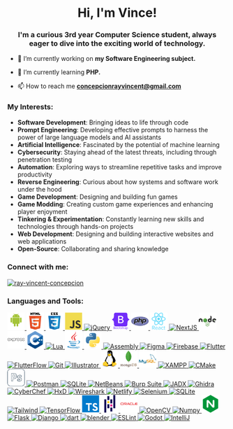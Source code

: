 <h1 align="center">Hi, I'm Vince!</h1>
<h3 align="center">I'm a curious 3rd year Computer Science student, always eager to dive into the exciting world of technology.</h3>

- 🔭 I’m currently working on **my Software Engineering subject.**

- 🌱 I’m currently learning **PHP.**

- 📫 How to reach me **concepcionrayvincent@gmail.com**

<h3 align="left">My Interests:</h3>

- **Software Development**: Bringing ideas to life through code
- **Prompt Engineering**: Developing effective prompts to harness the power of large language models and AI assistants
- **Artificial Intelligence**: Fascinated by the potential of machine learning
- **Cybersecurity**: Staying ahead of the latest threats, including through penetration testing
- **Automation**: Exploring ways to streamline repetitive tasks and improve productivity
- **Reverse Engineering**: Curious about how systems and software work under the hood
- **Game Development**: Designing and building fun games
- **Game Modding**: Creating custom game experiences and enhancing player enjoyment
- **Tinkering & Experimentation**: Constantly learning new skills and technologies through hands-on projects
- **Web Development**: Designing and building interactive websites and web applications
- **Open-Source**: Collaborating and sharing knowledge

<h3 align="left">Connect with me:</h3>
<p align="left">
<!-- --> <a href="https://linkedin.com/in/ray-vincent-concepcion" target="blank"><img align="center" src="https://raw.githubusercontent.com/rahuldkjain/github-profile-readme-generator/master/src/images/icons/Social/linked-in-alt.svg" alt="ray-vincent-concepcion" height="30" width="40" /></a>
</p>

<h3 align="left">Languages and Tools:</h3>
<p align="left"> <!-- --> <a href="https://developer.android.com" target="_blank" rel="noreferrer"> <img src="https://raw.githubusercontent.com/devicons/devicon/master/icons/android/android-original-wordmark.svg" alt="Android" width="40" height="40"/> </a> <!-- --> <a href="https://www.w3.org/html/" target="_blank" rel="noreferrer"> <img src="https://raw.githubusercontent.com/devicons/devicon/master/icons/html5/html5-original-wordmark.svg" alt="HTML5" width="40" height="40"/> </a> <!-- --> <a href="https://www.w3schools.com/css/" target="_blank" rel="noreferrer"> <img src="https://raw.githubusercontent.com/devicons/devicon/master/icons/css3/css3-original-wordmark.svg" alt="CSS3" width="40" height="40"/> </a> <!-- --> <a href="https://developer.mozilla.org/en-US/docs/Web/JavaScript" target="_blank" rel="noreferrer"> <img src="https://raw.githubusercontent.com/devicons/devicon/master/icons/javascript/javascript-original.svg" alt="JavaScript" width="40" height="40"/> </a> <!-- --> <a href="https://jquery.com/" target="_blank" rel="noreferrer"> <img src="https://pluspng.com/img-png/jquery-logo-png--800.gif" alt="jQuery" width="40" height="40"/> </a> <!-- --> <a href="https://getbootstrap.com" target="_blank" rel="noreferrer"> <img src="https://raw.githubusercontent.com/devicons/devicon/master/icons/bootstrap/bootstrap-plain-wordmark.svg" alt="Bootstrap" width="40" height="40"/> </a> <!-- --> <a href="https://www.php.net" target="_blank" rel="noreferrer"> <img src="https://raw.githubusercontent.com/devicons/devicon/master/icons/php/php-original.svg" alt="PHP" width="40" height="40"/> </a> <!-- --> <a href="https://reactjs.org/" target="_blank" rel="noreferrer"> <img src="https://raw.githubusercontent.com/devicons/devicon/master/icons/react/react-original-wordmark.svg" alt="ReactJS" width="40" height="40"/> </a> <!-- --> <a href="https://nextjs.org/" target="_blank" rel="noreferrer"> <img src="https://cdn.worldvectorlogo.com/logos/nextjs-2.svg" alt="NextJS" width="40" height="40"/> </a> <!-- --> <a href="https://nodejs.org" target="_blank" rel="noreferrer"> <img src="https://raw.githubusercontent.com/devicons/devicon/master/icons/nodejs/nodejs-original-wordmark.svg" alt="NodeJS" width="40" height="40"/> </a> <!-- --> <a href="https://expressjs.com" target="_blank" rel="noreferrer"> <img src="https://raw.githubusercontent.com/devicons/devicon/master/icons/express/express-original-wordmark.svg" alt="ExpressJS" width="40" height="40"/> </a> <!-- --> <a href="https://www.w3schools.com/cpp/" target="_blank" rel="noreferrer"> <img src="https://raw.githubusercontent.com/devicons/devicon/master/icons/cplusplus/cplusplus-original.svg" alt="C++" width="40" height="40"/> </a> <!-- --> <a href="https://www.lua.org/" target="_blank" rel="noreferrer"> <img src="https://www.rozek.de/Lua/Lua-Logo_128x128.png" alt="Lua" width="40" height="40"/> </a> <!-- --> <a href="https://www.java.com" target="_blank" rel="noreferrer"> <img src="https://raw.githubusercontent.com/devicons/devicon/master/icons/java/java-original.svg" alt="Java" width="40" height="40"/> </a> <!-- --> <a href="https://www.python.org" target="_blank" rel="noreferrer"> <img src="https://raw.githubusercontent.com/devicons/devicon/master/icons/python/python-original.svg" alt="Python" width="40" height="40"/> </a> <!-- --> <a href="https://emu8086.en.lo4d.com/" target="_blank" rel="noreferrer"> <img src="https://cdn.lo4d.com/t/icon/48/emu8086---microprocessor-emulator-and-8086-assembl.png" alt="Assembly" width="40" height="40"/> </a> <!-- --> <a href="https://www.figma.com/" target="_blank" rel="noreferrer"> <img src="https://www.vectorlogo.zone/logos/figma/figma-icon.svg" alt="Figma" width="40" height="40"/> </a> <!-- --> <a href="https://firebase.google.com/" target="_blank" rel="noreferrer"> <img src="https://www.vectorlogo.zone/logos/firebase/firebase-icon.svg" alt="Firebase" width="40" height="40"/> </a> <!-- --> <a href="https://flutter.dev" target="_blank" rel="noreferrer"> <img src="https://www.vectorlogo.zone/logos/flutterio/flutterio-icon.svg" alt="Flutter" width="40" height="40"/> </a> <!-- --> <a href="https://www.flutterflow.io/" target="_blank" rel="noreferrer"> <img src="https://cdn.prod.website-files.com/66b33f0fd430d8b41d25ad4c/66cb83d8d7c63944199bfbf3_PrimaryLogo%20-%20Horizontal.svg" alt="FlutterFlow" width="40" height="40"/> </a> <!-- --> <a href="https://git-scm.com/" target="_blank" rel="noreferrer"> <img src="https://www.vectorlogo.zone/logos/git-scm/git-scm-icon.svg" alt="Git" width="40" height="40"/> </a> <!-- --> <a href="https://www.adobe.com/in/products/illustrator.html" target="_blank" rel="noreferrer"> <img src="https://www.vectorlogo.zone/logos/adobe_illustrator/adobe_illustrator-icon.svg" alt="Illustrator" width="40" height="40"/> </a> <!-- --> <a href="https://www.linux.org/" target="_blank" rel="noreferrer"> <img src="https://raw.githubusercontent.com/devicons/devicon/master/icons/linux/linux-original.svg" alt="Linux" width="40" height="40"/> </a> <!-- --> <a href="https://www.mongodb.com/" target="_blank" rel="noreferrer"> <img src="https://raw.githubusercontent.com/devicons/devicon/master/icons/mongodb/mongodb-original-wordmark.svg" alt="MongoDB" width="40" height="40"/> </a> <!-- --> <a href="https://www.mysql.com/" target="_blank" rel="noreferrer"> <img src="https://raw.githubusercontent.com/devicons/devicon/master/icons/mysql/mysql-original-wordmark.svg" alt="MySQL" width="40" height="40"/> </a> <!-- --> <a href="https://www.apachefriends.org/" target="_blank" rel="noreferrer"> <img src="https://www.apachefriends.org/images/xampp-logo-ac950edf.svg" alt="XAMPP" width="40" height="40"/> </a> <!-- --> <a href="https://cmake.org/" target="_blank" rel="noreferrer"> <img src="https://cdn.jsdelivr.net/gh/devicons/devicon/icons/cmake/cmake-original.svg" alt="CMake" width="40" height="40"/> <!-- --> <a href="https://www.photoshop.com/en" target="_blank" rel="noreferrer"> <img src="https://raw.githubusercontent.com/devicons/devicon/master/icons/photoshop/photoshop-line.svg" alt="Photoshop" width="40" height="40"/> </a> <!-- --> <a href="https://postman.com" target="_blank" rel="noreferrer"> <img src="https://www.vectorlogo.zone/logos/getpostman/getpostman-icon.svg" alt="Postman" width="40" height="40"/> </a> <!-- --> <a href="https://www.sqlite.org/" target="_blank" rel="noreferrer"> <img src="https://www.vectorlogo.zone/logos/sqlite/sqlite-icon.svg" alt="SQLite" width="40" height="40"/> </a> <!-- --> <a href="https://netbeans.apache.org/" target="_blank" rel="noreferrer"> <img src="https://netbeans.apache.org/_/images/apache-netbeans.svg" alt="NetBeans" width="40" height="40"/> </a> <!-- --> <a href="https://portswigger.net/burp" target="_blank" rel="noreferrer"> <img src="https://portswigger.net/content/images/svg/icons/community.svg" alt="Burp Suite" width="40" height="40"/> </a> <!-- --> <a href="https://github.com/skylot/jadx/tree/master" target="_blank" rel="noreferrer"> <img src="https://raw.githubusercontent.com/skylot/jadx/master/jadx-gui/src/main/resources/logos/jadx-logo.png" alt="JADX" width="40" height="40"/> </a> <!-- --> <a href="https://github.com/NationalSecurityAgency/ghidra" target="_blank" rel="noreferrer"> <img src="https://raw.githubusercontent.com/NationalSecurityAgency/ghidra/refs/heads/master/Ghidra/Features/Base/src/main/resources/images/GHIDRA_3.png" alt="Ghidra" width="40" height="40"/> </a> <!-- --> <a href="https://github.com/gchq/CyberChef/" target="_blank" rel="noreferrer"> <img src="https://icons-for-free.com/iff/png/512/cyberchef-1331550887287602146.png" alt="CyberChef" width="40" height="40"/> </a> <!-- --> <a href="https://mh-nexus.de/en/hxd/" target="_blank" rel="noreferrer"> <img src="https://www.download-source.de/uploaded/HxD_icon.jpg" alt="HxD" width="40" height="40"/> </a> <!-- --> <a href="https://www.wireshark.org/" target="_blank" rel="noreferrer"> <img src="https://www.wireshark.org/assets/icons/wireshark-fin.png" alt="Wireshark" width="40" height="40"/> </a> <!-- --> <a href="https://www.netlify.com/" target="_blank" rel="noreferrer"> <img src="https://download.logo.wine/logo/Netlify/Netlify-Logo.wine.png" alt="Netlify" width="40" height="40"/> </a> <!-- --> <a href="https://www.selenium.dev" target="_blank" rel="noreferrer"> <img src="https://raw.githubusercontent.com/detain/svg-logos/780f25886640cef088af994181646db2f6b1a3f8/svg/selenium-logo.svg" alt="Selenium" width="40" height="40"/> </a> <!-- --> <a href="https://www.sqlite.org/" target="_blank" rel="noreferrer"> <img src="https://www.vectorlogo.zone/logos/sqlite/sqlite-icon.svg" alt="SQLite" width="40" height="40"/> </a> <!-- --> <a href="https://tailwindcss.com/" target="_blank" rel="noreferrer"> <img src="https://www.vectorlogo.zone/logos/tailwindcss/tailwindcss-icon.svg" alt="Tailwind" width="40" height="40"/> </a> <!-- --> <a href="https://www.tensorflow.org" target="_blank" rel="noreferrer"> <img src="https://www.vectorlogo.zone/logos/tensorflow/tensorflow-icon.svg" alt="TensorFlow" width="40" height="40"/> </a> <!-- --> <a href="https://www.typescriptlang.org/" target="_blank" rel="noreferrer"> <img src="https://raw.githubusercontent.com/devicons/devicon/master/icons/typescript/typescript-original.svg" alt="TypeScript" width="40" height="40"/> </a> <!-- --> <a href="https://pandas.pydata.org/" target="_blank" rel="noreferrer"> <img src="https://raw.githubusercontent.com/devicons/devicon/2ae2a900d2f041da66e950e4d48052658d850630/icons/pandas/pandas-original.svg" alt="Pandas" width="40" height="40"/> </a> <!-- --> <a href="https://www.oracle.com/" target="_blank" rel="noreferrer"> <img src="https://raw.githubusercontent.com/devicons/devicon/master/icons/oracle/oracle-original.svg" alt="Oracle" width="40" height="40"/> </a> <!-- --> <a href="https://opencv.org/" target="_blank" rel="noreferrer"> <img src="https://www.vectorlogo.zone/logos/opencv/opencv-icon.svg" alt="OpenCV" width="40" height="40"/> </a> <!-- --> <a href="https://numpy.org/" target="_blank" rel="noreferrer"> <img src="https://cdn.jsdelivr.net/gh/devicons/devicon/icons/numpy/numpy-original.svg" alt="Numpy" width="40" height="40"/> <!-- --> <a href="https://www.nginx.com" target="_blank" rel="noreferrer"> <img src="https://raw.githubusercontent.com/devicons/devicon/master/icons/nginx/nginx-original.svg" alt="nginx" width="40" height="40"/> </a> <!-- --> <a href="https://flask.palletsprojects.com/" target="_blank" rel="noreferrer"> <img src="https://www.kindpng.com/picc/m/188-1882416_flask-python-logo-hd-png-download.png" alt="Flask" width="40" height="40"/> </a> <!-- --> <a href="https://www.djangoproject.com/" target="_blank" rel="noreferrer"> <img src="https://cdn.jsdelivr.net/gh/devicons/devicon/icons/django/django-plain.svg" alt="Django" width="40" height="40"/> <!-- --> <a href="https://dart.dev" target="_blank" rel="noreferrer"> <img src="https://www.vectorlogo.zone/logos/dartlang/dartlang-icon.svg" alt="dart" width="40" height="40"/> </a> <!-- --> <a href="https://www.blender.org/" target="_blank" rel="noreferrer"> <img src="https://download.blender.org/branding/community/blender_community_badge_white.svg" alt="blender" width="40" height="40"/> </a> <!-- --> <a href="https://eslint.org/" target="_blank" rel="noreferrer"> <img src="https://cdn.jsdelivr.net/gh/devicons/devicon/icons/eslint/eslint-original.svg" alt="ESLint" width="40" height="40"/> </a> <!-- --> <a href="https://godotengine.org/" target="_blank" rel="noreferrer"> <img src="https://cdn.jsdelivr.net/gh/devicons/devicon/icons/godot/godot-original.svg" alt="Godot" width="40" height="40"/> <!-- --> <a href="https://www.jetbrains.com/idea/" target="_blank" rel="noreferrer"> <img src="https://cdn.jsdelivr.net/gh/devicons/devicon/icons/intellij/intellij-original.svg" alt="IntelliJ" width="40" height="40"/>


</p>
